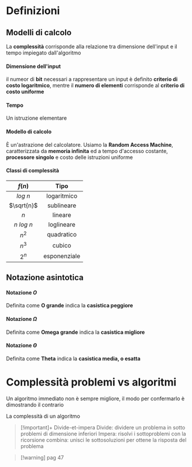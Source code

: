 # Definizioni
## Modelli di calcolo
La **complessità** corrisponde alla relazione tra dimensione dell'input e il tempo impiegato dall'algoritmo

#### Dimensione dell'input
il numeor di **bit** necessari a rappresentare un input è definito **criterio di costo logaritmico**, mentre il **numero di elementi** corrisponde al **criterio di costo uniforme**

#### Tempo
Un istruzione elementare

#### Modello di calcolo
È un'astrazione del calcolatore. Usiamo la **Random Access Machine**, caratterizzata da **memoria infinita** ed a tempo d'accesso costante, **processore singolo** e costo delle istruzioni uniforme

#### Classi di complessità
|$f(n)$|**Tipo**|
|:--:|:--:|
|$log\ n$|logaritmico|
|$\sqrt{n}$|sublineare|
|$n$|lineare|
|$n\ log\ n$|loglineare|
|$n^2$|quadratico|
|$n^3$|cubico|
|$2^n$|esponenziale|
## Notazione asintotica
#### Notazione $O$ 
Definita come **O grande** indica la **casistica peggiore**
#### Notazione $\Omega$ 
Definita come **Omega grande** indica la **casistica migliore**
#### Notazione $\Theta$ 
Definita come **Theta** indica la **casistica media, o esatta**

# Complessità problemi vs algoritmi
Un algoritmo immediato non è sempre migliore, il modo per confermarlo è dimostrando il contrario

La complessità di un algoritmo 

> [!important]+ Divide-et-impera
> Divide: dividere un problema in sotto problemi di dimensione inferiori
> Impera: risolvi i sottoproblemi con la ricorsione
> combina: unisci le sottosoluzioni per ottene la risposta del problema


> [!warning] pag 47

